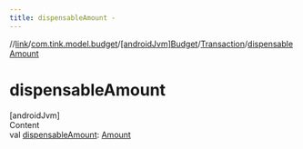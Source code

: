 ```yaml
---
title: dispensableAmount -
---
```

//[link](../../../index.md)/[com.tink.model.budget](../../index.md)/[[androidJvm]Budget](../index.md)/[Transaction](index.md)/[dispensableAmount](dispensable-amount.md)



# dispensableAmount  
[androidJvm]  
Content  
val [dispensableAmount](dispensable-amount.md): [Amount](../../../com.tink.model.misc/[android-jvm]-amount/index.md)  



